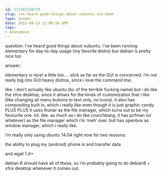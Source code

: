 ```yaml
---
id: 117201338779
slug: ive-heard-good-things-about-xubuntu-ive-been
type: answer
date: 2015-04-23 22:06:54 GMT
tags:
- Anonymous
---
```

question: i've heard good things about xubuntu. i've been running elementary for day-to-day usage (my favorite distro) but debian is pretty nice too

answer: <p>elementary is nice! a little too.... slick as far as the GUI is concerned. i’m not really big into GUI heavy distros, since i love the command line.&nbsp;</p><p>like. i don’t actually like ubuntu (bc of the terrible fucking name) but i do like the xfce desktop, since it allows for the kinds of customization that i like (like changing all menu buttons to text only, no icons). it also has compositing built in, which i really like even though it is just graphic candy. PLUS PLUS it uses thunar as the file manager, which turns out to be my favourite one. lol. like. as much as i do like crunchbang, it has pcfman (or whatever) as the file manager which i’m&nbsp;‘meh’ over. but has openbox as window manager, which i really like.&nbsp;</p><p>i’m really only using ubuntu 14.04 right now for two reasons:</p><p>the ability to plug my (android) phone in and transfer data</p><p>and wget 1.4+</p><p>debian 8 should have all of these, so i’m probably going to do debian8 + xfce desktop whenever it comes out.&nbsp;</p>